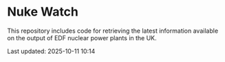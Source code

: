 # Nuke Watch

This repository includes code for retrieving the latest information available on the output of EDF nuclear power plants in the UK.

Last updated: 2025-10-11 10:14